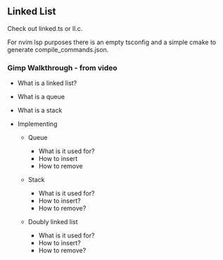 ## Linked List
Check out linked.ts or ll.c.

For nvim lsp purposes there is an empty tsconfig and a simple cmake to generate
compile_commands.json.

### Gimp Walkthrough - from video

* What is a linked list?
* What is a queue
* What is a stack

* Implementing
  * Queue
    * What is it used for?
    * How to insert
    * How to remove

  * Stack
    * What is it used for?
    * How to insert?
    * How to remove?

  * Doubly linked list
    * What is it used for?
    * How to insert?
    * How to remove?


